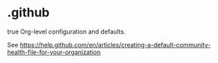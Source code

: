 # .github
true
Org-level configuration and defaults.

See https://help.github.com/en/articles/creating-a-default-community-health-file-for-your-organization
